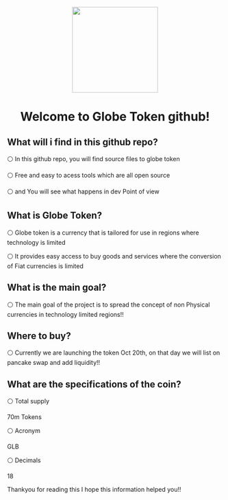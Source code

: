 <p align="center">
  <img width="200" src="https://github.com/Treyyyy0338/Globe-Token-Source-Files/blob/main/Images/Untitled44_20211016140431.png">
</p>

<h1 align="center">Welcome to Globe Token github!</h1>



What will i find in this github repo?
---------------------------------
⚪ In this github repo, you will find source files to globe token

⚪ Free and easy to acess tools which are all open source

⚪ and You will see what happens in dev Point of view
 

 
 
 What is Globe Token?
---------------------------------

⚪ Globe token is  a currency that is tailored for use in regions where technology is limited


⚪ It provides easy access to buy goods and services where the conversion of Fiat currencies is limited

 
 
 
 
 What is the main goal?
---------------------------------

⚪ The main goal of the project is to spread the concept of non Physical currencies in technology limited regions!!


Where to buy? 
---------------------------------

⚪ Currently we are launching the token Oct 20th, on that day we will list on pancake swap and add liquidity!!



What are the specifications of the coin?
---------------------------------

⚪ Total supply 
   
70m Tokens



⚪ Acronym 

GLB 




⚪ Decimals

 18



Thankyou for reading this  I hope this information helped you!!



